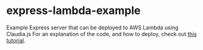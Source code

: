 # express-lambda-example

Example Express server that can be deployed to AWS Lambda using Claudia.js For an explanation of the code, and how to deploy, check out [this tutorial](https://medium.com/@johndyer24/simple-steps-to-deploy-an-express-server-to-aws-lambda-with-claudia-js-26c25f8745b5).
